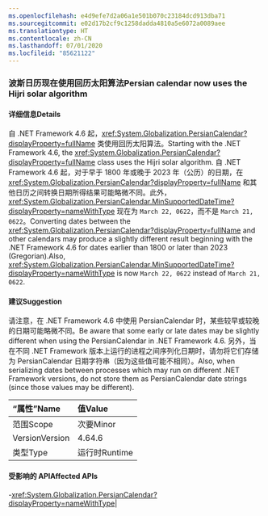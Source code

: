 ```yaml
---
ms.openlocfilehash: e4d9efe7d2a06a1e501b070c23184dcd913dba71
ms.sourcegitcommit: e02d17b2cf9c1258dadda4810a5e6072a0089aee
ms.translationtype: HT
ms.contentlocale: zh-CN
ms.lasthandoff: 07/01/2020
ms.locfileid: "85621122"
---
```

### <a name="persian-calendar-now-uses-the-hijri-solar-algorithm"></a><span data-ttu-id="4be41-101">波斯日历现在使用回历太阳算法</span><span class="sxs-lookup"><span data-stu-id="4be41-101">Persian calendar now uses the Hijri solar algorithm</span></span>

#### <a name="details"></a><span data-ttu-id="4be41-102">详细信息</span><span class="sxs-lookup"><span data-stu-id="4be41-102">Details</span></span>

<span data-ttu-id="4be41-103">自 .NET Framework 4.6 起，<xref:System.Globalization.PersianCalendar?displayProperty=fullName> 类使用回历太阳算法。</span><span class="sxs-lookup"><span data-stu-id="4be41-103">Starting with the .NET Framework 4.6, the <xref:System.Globalization.PersianCalendar?displayProperty=fullName> class uses the Hijri solar algorithm.</span></span> <span data-ttu-id="4be41-104">自 .NET Framework 4.6 起，对于早于 1800 年或晚于 2023 年（公历）的日期，在 <xref:System.Globalization.PersianCalendar?displayProperty=fullName> 和其他日历之间转换日期所得结果可能略微不同。此外，<xref:System.Globalization.PersianCalendar.MinSupportedDateTime?displayProperty=nameWithType> 现在为 <code>March 22, 0622</code>，而不是 <code>March 21, 0622</code>。</span><span class="sxs-lookup"><span data-stu-id="4be41-104">Converting dates between the <xref:System.Globalization.PersianCalendar?displayProperty=fullName> and other calendars may produce a slightly different result beginning with the .NET Framework 4.6 for dates earlier than 1800 or later than 2023 (Gregorian).Also, <xref:System.Globalization.PersianCalendar.MinSupportedDateTime?displayProperty=nameWithType> is now <code>March 22, 0622</code> instead of <code>March 21, 0622</code>.</span></span>

#### <a name="suggestion"></a><span data-ttu-id="4be41-105">建议</span><span class="sxs-lookup"><span data-stu-id="4be41-105">Suggestion</span></span>

<span data-ttu-id="4be41-106">请注意，在 .NET Framework 4.6 中使用 PersianCalendar 时，某些较早或较晚的日期可能略微不同。</span><span class="sxs-lookup"><span data-stu-id="4be41-106">Be aware that some early or late dates may be slightly different when using the PersianCalendar in .NET Framework 4.6.</span></span> <span data-ttu-id="4be41-107">另外，当在不同 .NET Framework 版本上运行的进程之间序列化日期时，请勿将它们存储为 PersianCalendar 日期字符串（因为这些值可能不相同）。</span><span class="sxs-lookup"><span data-stu-id="4be41-107">Also, when serializing dates between processes which may run on different .NET Framework versions, do not store them as PersianCalendar date strings (since those values may be different).</span></span>

| <span data-ttu-id="4be41-108">“属性”</span><span class="sxs-lookup"><span data-stu-id="4be41-108">Name</span></span>    | <span data-ttu-id="4be41-109">值</span><span class="sxs-lookup"><span data-stu-id="4be41-109">Value</span></span>       |
|:--------|:------------|
| <span data-ttu-id="4be41-110">范围</span><span class="sxs-lookup"><span data-stu-id="4be41-110">Scope</span></span>   |<span data-ttu-id="4be41-111">次要</span><span class="sxs-lookup"><span data-stu-id="4be41-111">Minor</span></span>|
|<span data-ttu-id="4be41-112">Version</span><span class="sxs-lookup"><span data-stu-id="4be41-112">Version</span></span>|<span data-ttu-id="4be41-113">4.6</span><span class="sxs-lookup"><span data-stu-id="4be41-113">4.6</span></span>|
|<span data-ttu-id="4be41-114">类型</span><span class="sxs-lookup"><span data-stu-id="4be41-114">Type</span></span>|<span data-ttu-id="4be41-115">运行时</span><span class="sxs-lookup"><span data-stu-id="4be41-115">Runtime</span></span>

#### <a name="affected-apis"></a><span data-ttu-id="4be41-116">受影响的 API</span><span class="sxs-lookup"><span data-stu-id="4be41-116">Affected APIs</span></span>

-<xref:System.Globalization.PersianCalendar?displayProperty=nameWithType></li></ul>|
